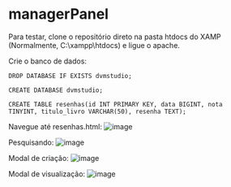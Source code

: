 # managerPanel

Para testar, clone o repositório direto na pasta htdocs do XAMP (Normalmente, C:\xampp\htdocs) e ligue o apache.

Crie o banco de dados:

<code>DROP DATABASE IF EXISTS dvmstudio;</code>

<code>CREATE DATABASE dvmstudio;</code>

<code>CREATE TABLE resenhas(id INT PRIMARY KEY, data BIGINT, nota TINYINT, titulo_livro VARCHAR(50), resenha TEXT);</code>

Navegue até resenhas.html:
![image](https://user-images.githubusercontent.com/49616553/173188569-c781f035-36af-466e-bc29-95ba3b86c21f.png)

Pesquisando:
![image](https://user-images.githubusercontent.com/49616553/173188586-03716514-3603-4ead-b76c-33c6dc3d108e.png)

Modal de criação:
![image](https://user-images.githubusercontent.com/49616553/173188581-07a628e5-7645-4c46-ab12-ada3d98fb947.png)

Modal de visualização:
![image](https://user-images.githubusercontent.com/49616553/173188594-39927be3-e2bd-4aa2-9dfb-6e52fc949806.png)

